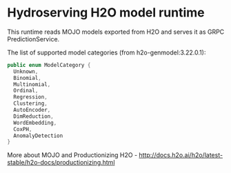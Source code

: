 # Hydroserving H2O model runtime

This runtime reads MOJO models exported from H2O and serves it
as GRPC PredictionService.

The list of supported model categories (from h2o-genmodel:3.22.0.1): 
```java
public enum ModelCategory {
  Unknown,
  Binomial,
  Multinomial,
  Ordinal,
  Regression,
  Clustering,
  AutoEncoder,
  DimReduction,
  WordEmbedding,
  CoxPH,
  AnomalyDetection
}
```

More about MOJO and Productionizing H2O - http://docs.h2o.ai/h2o/latest-stable/h2o-docs/productionizing.html